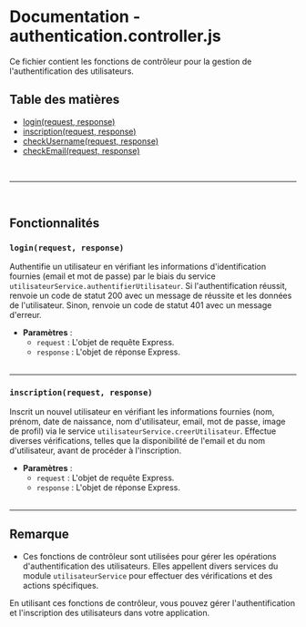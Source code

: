 # Documentation - authentication.controller.js

Ce fichier contient les fonctions de contrôleur pour la gestion de l'authentification des utilisateurs.


## Table des matières

- [login(request, response)](#loginrequest-response)
- [inscription(request, response)](#inscriptionrequest-response)
- [checkUsername(request, response)](#checkusernamerequest-response)
- [checkEmail(request, response)](#checkemailrequest-response)

<br><hr><br>

## Fonctionnalités

### `login(request, response)`

Authentifie un utilisateur en vérifiant les informations d'identification fournies (email et mot de passe) par le biais du service `utilisateurService.authentifierUtilisateur`. Si l'authentification réussit, renvoie un code de statut 200 avec un message de réussite et les données de l'utilisateur. Sinon, renvoie un code de statut 401 avec un message d'erreur.

- **Paramètres** :
  - `request` : L'objet de requête Express.
  - `response` : L'objet de réponse Express.
<br/><br/>
<hr/>

### `inscription(request, response)`

Inscrit un nouvel utilisateur en vérifiant les informations fournies (nom, prénom, date de naissance, nom d'utilisateur, email, mot de passe, image de profil) via le service `utilisateurService.creerUtilisateur`. Effectue diverses vérifications, telles que la disponibilité de l'email et du nom d'utilisateur, avant de procéder à l'inscription.

- **Paramètres** :
  - `request` : L'objet de requête Express.
  - `response` : L'objet de réponse Express.
<br/><br/>
<hr/>

## Remarque

- Ces fonctions de contrôleur sont utilisées pour gérer les opérations d'authentification des utilisateurs. Elles appellent divers services du module `utilisateurService` pour effectuer des vérifications et des actions spécifiques.

En utilisant ces fonctions de contrôleur, vous pouvez gérer l'authentification et l'inscription des utilisateurs dans votre application.
